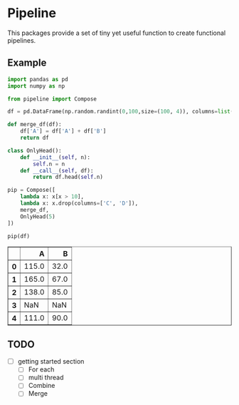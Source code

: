 
# Pipeline
This packages provide a set of tiny yet useful function to create functional pipelines.
## Example


```python
import pandas as pd
import numpy as np

from pipeline import Compose

df = pd.DataFrame(np.random.randint(0,100,size=(100, 4)), columns=list('ABCD'))

def merge_df(df):
    df['A'] = df['A'] + df['B'] 
    return df

class OnlyHead():
    def __init__(self, n):
        self.n = n
    def __call__(self, df):
        return df.head(self.n)

pip = Compose([
    lambda x: x[x > 10],
    lambda x: x.drop(columns=['C', 'D']),
    merge_df,
    OnlyHead(5)
])

pip(df)
```




<div>
<style scoped>
    .dataframe tbody tr th:only-of-type {
        vertical-align: middle;
    }

    .dataframe tbody tr th {
        vertical-align: top;
    }

    .dataframe thead th {
        text-align: right;
    }
</style>
<table border="1" class="dataframe">
  <thead>
    <tr style="text-align: right;">
      <th></th>
      <th>A</th>
      <th>B</th>
    </tr>
  </thead>
  <tbody>
    <tr>
      <th>0</th>
      <td>115.0</td>
      <td>32.0</td>
    </tr>
    <tr>
      <th>1</th>
      <td>165.0</td>
      <td>67.0</td>
    </tr>
    <tr>
      <th>2</th>
      <td>138.0</td>
      <td>85.0</td>
    </tr>
    <tr>
      <th>3</th>
      <td>NaN</td>
      <td>NaN</td>
    </tr>
    <tr>
      <th>4</th>
      <td>111.0</td>
      <td>90.0</td>
    </tr>
  </tbody>
</table>
</div>



## TODO
- [ ] getting started section
    - [ ] For each
    - [ ] multi thread
    - [ ] Combine
    - [ ] Merge
